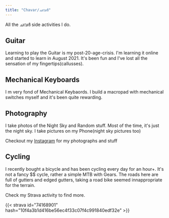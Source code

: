 ```yaml
---
title: "Chavar/ചവർ"
---
```


All the ചവർ side activities I do.

## Guitar

Learning to play the Guitar is my post-20-age-crisis. I'm learning it online and started to learn in August 2021. It's been fun and I've lost all the sensation of my fingertips(callusses).

## Mechanical Keyboards

I m very fond of Mechanical Keybaords. I build a macropad with mechanical switches myself and it's been quite rewarding.

## Photography

I take photos of the Night Sky and Random stuff. Most of the time, it's just the night sky. I take pictures on my Phone(night sky pictures too)

Checkout my [Instagram](https://instagram.com/athul_c_ajay) for my photographs and stuff

## Cycling

I recently bought a bicycle and has been cycling every day for an hour+. It's not a fancy $$ cycle, rather a simple MTB with Gears. The roads here are full of gutters and edged gutters, taking a road bike seemed innappropriate for the terrain.

Check my Strava activity to find more.

{{< strava id="74168901" hash="10f4a3b1d416be56ec4f33c07f4c991840edf32e" >}}

